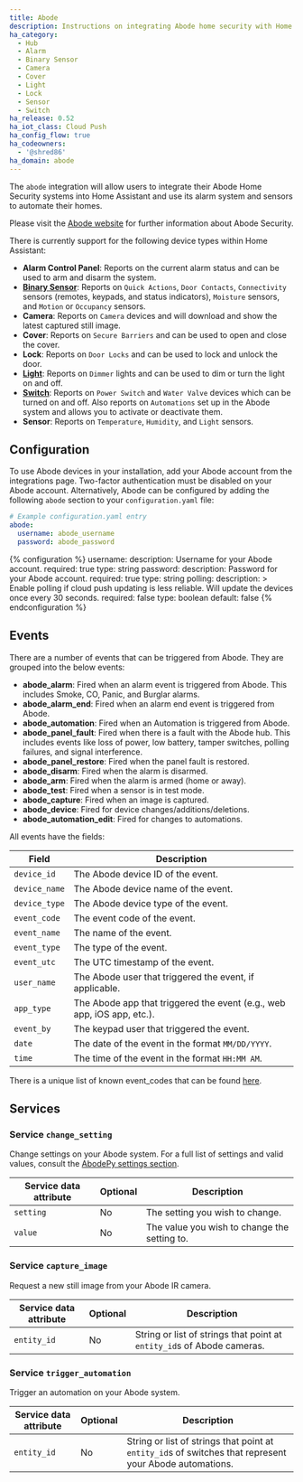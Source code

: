 ```yaml
---
title: Abode
description: Instructions on integrating Abode home security with Home Assistant.
ha_category:
  - Hub
  - Alarm
  - Binary Sensor
  - Camera
  - Cover
  - Light
  - Lock
  - Sensor
  - Switch
ha_release: 0.52
ha_iot_class: Cloud Push
ha_config_flow: true
ha_codeowners:
  - '@shred86'
ha_domain: abode
---
```


The `abode` integration will allow users to integrate their Abode Home Security systems into Home Assistant and use its alarm system and sensors to automate their homes.

Please visit the [Abode website](https://goabode.com/) for further information about Abode Security.

There is currently support for the following device types within Home Assistant:

- **Alarm Control Panel**: Reports on the current alarm status and can be used to arm and disarm the system.
- [**Binary Sensor**](/integrations/abode/#binary-sensor): Reports on `Quick Actions`, `Door Contacts`, `Connectivity` sensors (remotes, keypads, and status indicators), `Moisture` sensors, and `Motion` or `Occupancy` sensors.
- **Camera**: Reports on `Camera` devices and will download and show the latest captured still image.
- **Cover**: Reports on `Secure Barriers` and can be used to open and close the cover.
- **Lock**: Reports on `Door Locks` and can be used to lock and unlock the door.
- [**Light**](/integrations/abode/#light): Reports on `Dimmer` lights and can be used to dim or turn the light on and off.
- [**Switch**](/integrations/abode/#switch): Reports on `Power Switch` and `Water Valve` devices which can be turned on and off. Also reports on `Automations` set up in the Abode system and allows you to activate or deactivate them.
- **Sensor**: Reports on `Temperature`, `Humidity`, and `Light` sensors.

## Configuration

To use Abode devices in your installation, add your Abode account from the integrations page. Two-factor authentication must be disabled on your Abode account. Alternatively, Abode can be configured by adding the following `abode` section to your `configuration.yaml` file:

```yaml
# Example configuration.yaml entry
abode:
  username: abode_username
  password: abode_password
```

{% configuration %}
username:
  description: Username for your Abode account.
  required: true
  type: string
password:
  description: Password for your Abode account.
  required: true
  type: string
polling:
  description: >
    Enable polling if cloud push updating is less reliable.
    Will update the devices once every 30 seconds.
  required: false
  type: boolean
  default: false
{% endconfiguration %}

## Events

There are a number of events that can be triggered from Abode.
They are grouped into the below events:

- **abode_alarm**: Fired when an alarm event is triggered from Abode. This includes Smoke, CO, Panic, and Burglar alarms.
- **abode_alarm_end**: Fired when an alarm end event is triggered from Abode.
- **abode_automation**: Fired when an Automation is triggered from Abode.
- **abode_panel_fault**: Fired when there is a fault with the Abode hub. This includes events like loss of power, low battery, tamper switches, polling failures, and signal interference.
- **abode_panel_restore**: Fired when the panel fault is restored.
- **abode_disarm**: Fired when the alarm is disarmed.
- **abode_arm**: Fired when the alarm is armed (home or away).
- **abode_test**: Fired when a sensor is in test mode.
- **abode_capture**: Fired when an image is captured.
- **abode_device**: Fired for device changes/additions/deletions.
- **abode_automation_edit**: Fired for changes to automations.

All events have the fields:

Field | Description
----- | -----------
`device_id` | The Abode device ID of the event.
`device_name` | The Abode device name of the event.
`device_type` | The Abode device type of the event.
`event_code` | The event code of the event.
`event_name` | The name of the event.
`event_type` | The type of the event.
`event_utc` | The UTC timestamp of the event.
`user_name` | The Abode user that triggered the event, if applicable.
`app_type` | The Abode app that triggered the event (e.g.,  web app, iOS app, etc.).
`event_by` | The keypad user that triggered the event.
`date` | The date of the event in the format `MM/DD/YYYY`.
`time` | The time of the event in the format `HH:MM AM`.

There is a unique list of known event_codes that can be found
[here](https://github.com/MisterWil/abodepy/files/1262019/timeline_events.txt).

## Services

### Service `change_setting`

Change settings on your Abode system.
For a full list of settings and valid values, consult the
[AbodePy settings section](https://github.com/MisterWil/abodepy/blob/master/README.rst#settings).

| Service data attribute | Optional | Description |
| ---------------------- | -------- | ----------- |
| `setting` | No | The setting you wish to change.
| `value` | No | The value you wish to change the setting to.

### Service `capture_image`

Request a new still image from your Abode IR camera.

| Service data attribute | Optional | Description |
| ---------------------- | -------- | ----------- |
| `entity_id` | No | String or list of strings that point at `entity_id`s of Abode cameras.

### Service `trigger_automation`

Trigger an automation on your Abode system.

| Service data attribute | Optional | Description |
| ---------------------- | -------- | ----------- |
| `entity_id` | No | String or list of strings that point at `entity_id`s of switches that represent your Abode automations.
